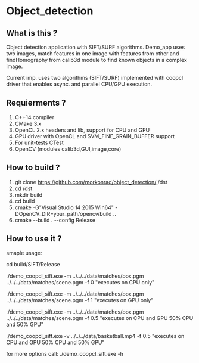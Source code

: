 # Object_detection
What is this ? 
--------------
Object detection application with SIFT/SURF algorithms. Demo_app uses two images, match features in one image with features from other and findHomography from calib3d module to find known objects in a complex image. 

Current imp. uses two algorithms (SIFT/SURF) implemented with coopcl driver that enables async. and parallel CPU/GPU execution. 

Requierments ?
---------------
1. C++14 compiler 
2. CMake 3.x
3. OpenCL 2.x headers and lib, support for CPU and GPU
3. GPU driver with OpenCL and SVM_FINE_GRAIN_BUFFER support
4. For unit-tests CTest
5. OpenCV (modules calib3d,GUI,image,core)

How to build ?
---------------
  1. git clone https://github.com/morkonrad/object_detection/ /dst
  2. cd /dst
  3. mkdir build 
  4. cd build
  5. cmake -G"Visual Studio 14 2015 Win64" -DOpenCV_DIR=your_path/opencv/build ..
  6. cmake --build . --config Release

How to use it ?
----------------
smaple usage:

cd build/SIFT/Release

./demo_coopcl_sift.exe -m ../../../data/matches/box.pgm ../../../data/matches/scene.pgm -f 0 "executes on CPU only"

./demo_coopcl_sift.exe -m ../../../data/matches/box.pgm ../../../data/matches/scene.pgm -f 1 "executes on GPU only"

./demo_coopcl_sift.exe -m ../../../data/matches/box.pgm ../../../data/matches/scene.pgm -f 0.5 "executes on CPU and GPU 50% CPU and 50% GPU"

./demo_coopcl_sift.exe -v ../../../data/basketball.mp4 -f 0.5 "executes on CPU and GPU 50% CPU and 50% GPU"

for more options call: ./demo_coopcl_sift.exe -h

